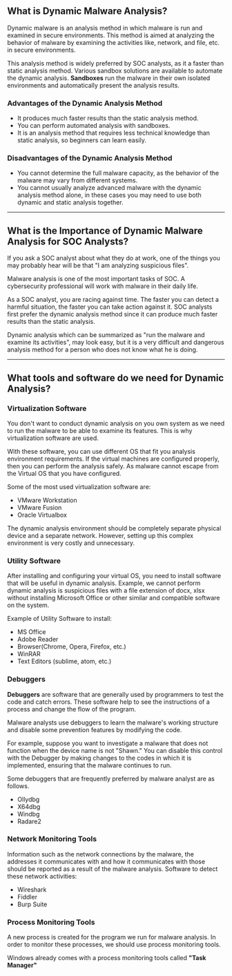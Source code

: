 ```toc
```

## What is Dynamic Malware Analysis?
Dynamic malware is an analysis method in which malware is run and examined in secure environments. This method is aimed at analyzing the behavior of malware by examining the activities like, network, and file, etc. in secure environments.

This analysis method is widely preferred by SOC analysts, as it a faster than static analysis method. Various sandbox solutions are available to automate the dynamic analysis. **Sandboxes** run the malware in their own isolated environments and automatically present the analysis results.

### Advantages of the Dynamic Analysis Method
- It produces much faster results than the static analysis method.
- You can perform automated analysis with sandboxes.
- It is an analysis method that requires less technical knowledge than static analysis, so beginners can learn easily.

### Disadvantages of the Dynamic Analysis Method
- You cannot determine the full malware capacity, as the behavior of the malware may vary from different systems.
- You cannot usually analyze advanced malware with the dynamic analysis method alone, in these cases you may need to use both dynamic and static analysis together.

---
## What is the Importance of Dynamic Malware Analysis for SOC Analysts?
If you ask a SOC analyst about what they do at work, one of the things you may probably hear will be that "I am analyzing suspicious files".

Malware analysis is one of the most important tasks of SOC. A cybersecurity professional will work with malware in their daily life.

As a SOC analyst, you are racing against time. The faster you can detect a harmful situation, the faster you can take action against it. SOC analysts first prefer the dynamic analysis method since it can produce much faster results than the static analysis.

Dynamic analysis which can be summarized as "run the malware and examine its activities", may look easy, but it is a very difficult and dangerous analysis method for a person who does not know what he is doing.

---
## What tools and software do we need for Dynamic Analysis?

### Virtualization Software
You don't want to conduct dynamic analysis on you own system as we need to run the malware to be able to examine its features. This is why virtualization software are used.

With these software, you can use different OS that fit you analysis environment requirements. If the virtual machines are configured properly, then you can perform the analysis safely. As malware cannot escape from the Virtual OS that you have configured.

Some of the most used virtualization software are:
- VMware Workstation
- VMware Fusion
- Oracle Virtualbox

The dynamic analysis environment should be completely separate physical device and a separate network. However, setting up this complex environment is very costly and unnecessary.

### Utility Software
After installing and configuring your virtual OS, you need to install software that will be useful in dynamic analysis. Example, we cannot perform dynamic analysis is suspicious files with a file extension of docx, xlsx without installing Microsoft Office or other similar and compatible software on the system.

Example of Utility Software to install:
- MS Office
- Adobe Reader
- Browser(Chrome, Opera, Firefox, etc.)
- WinRAR
- Text Editors (sublime, atom, etc.)

### Debuggers
**Debuggers** are software that are generally used by programmers to test the code and catch errors. These software help to see the instructions of a process and change the flow of the program.

Malware analysts use debuggers to learn the malware's working structure and disable some prevention features by modifying the code. 

For example, suppose you want to investigate a malware that does not function when the device name is not "Shawn." You can disable this control with the Debugger by making changes to the codes in which it is implemented, ensuring that the malware continues to run.

Some debuggers that are frequently preferred by malware analyst are as follows.
- Ollydbg
- X64dbg
- Windbg
- Radare2

### Network Monitoring Tools
Information such as the network connections by the malware, the addresses it communicates with and how it communicates with those should be reported as a result of the malware analysis. Software to detect these network activities:
- Wireshark
- Fiddler
- Burp Suite

### Process Monitoring Tools
A new process is created for the program we run for malware analysis. In order to monitor these processes, we should use process monitoring tools.

Windows already comes with a process monitoring tools called **"Task Manager"**